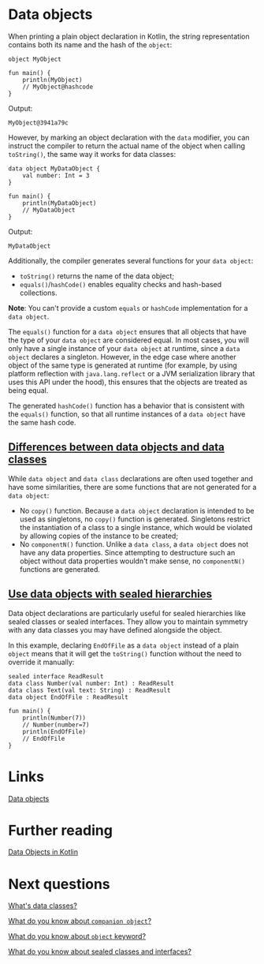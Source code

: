 # Data objects
When printing a plain object declaration in Kotlin, the string representation contains both its name and the hash of the `object`:
```
object MyObject

fun main() {
    println(MyObject) 
    // MyObject@hashcode
}
```

Output:
```
MyObject@3941a79c
```

However, by marking an object declaration with the `data` modifier, you can instruct the compiler to return the actual name of the object when calling `toString()`, the same way it works for data classes:
```
data object MyDataObject {
    val number: Int = 3
}

fun main() {
    println(MyDataObject) 
    // MyDataObject
}
```

Output:
```
MyDataObject
```

Additionally, the compiler generates several functions for your `data object`:
- `toString()` returns the name of the data object;
- `equals()`/`hashCode()` enables equality checks and hash-based collections.

**Note**: You can't provide a custom `equals` or `hashCode` implementation for a `data object`.

The `equals()` function for a `data object` ensures that all objects that have the type of your `data object` are considered equal. In most cases, you will only have a single instance of your `data object` at runtime, since a `data object` declares a singleton. However, in the edge case where another object of the same type is generated at runtime (for example, by using platform reflection with `java.lang.reflect` or a JVM serialization library that uses this API under the hood), this ensures that the objects are treated as being equal.

The generated `hashCode()` function has a behavior that is consistent with the `equals()` function, so that all runtime instances of a `data object` have the same hash code.

## [Differences between data objects and data classes﻿](https://kotlinlang.org/docs/object-declarations.html#differences-between-data-objects-and-data-classes)
While `data object` and `data class` declarations are often used together and have some similarities, there are some functions that are not generated for a `data object`:
- No `copy()` function. Because a `data object` declaration is intended to be used as singletons, no `copy()` function is generated. Singletons restrict the instantiation of a class to a single instance, which would be violated by allowing copies of the instance to be created;
- No `componentN()` function. Unlike a `data class`, a `data object` does not have any data properties. Since attempting to destructure such an object without data properties wouldn't make sense, no `componentN()` functions are generated.

## [Use data objects with sealed hierarchies﻿](https://kotlinlang.org/docs/object-declarations.html#use-data-objects-with-sealed-hierarchies)
Data object declarations are particularly useful for sealed hierarchies like sealed classes or sealed interfaces. They allow you to maintain symmetry with any data classes you may have defined alongside the object.

In this example, declaring `EndOfFile` as a `data object` instead of a plain `object` means that it will get the `toString()` function without the need to override it manually:
```
sealed interface ReadResult
data class Number(val number: Int) : ReadResult
data class Text(val text: String) : ReadResult
data object EndOfFile : ReadResult

fun main() {
    println(Number(7)) 
    // Number(number=7)
    println(EndOfFile) 
    // EndOfFile
}
```

# Links
[Data objects](https://kotlinlang.org/docs/object-declarations.html#data-objects)

# Further reading
[Data Objects in Kotlin](https://medium.com/@domen.lanisnik/data-objects-in-kotlin-1a549bfad657)

# Next questions
[What's data classes?](https://github.com/Kirchhoff-/Android-Interview-Questions/blob/master/Kotlin/What's%20data%20classes.md)

[What do you know about `companion object`?](https://github.com/Kirchhoff-/Android-Interview-Questions/blob/master/Kotlin/What%20do%20you%20know%20about%20companion%20object.md)

[What do you know about `object` keyword?](https://github.com/Kirchhoff-/Android-Interview-Questions/blob/master/Kotlin/What%20do%20you%20know%20about%20object%20keyword.md)

[What do you know about sealed classes and interfaces?](https://github.com/Kirchhoff-/Android-Interview-Questions/blob/master/Kotlin/What%20do%20you%20know%20about%20sealed%20classes%20and%20interfaces.md)
